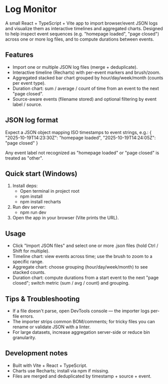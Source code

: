 # Log Monitor

A small React + TypeScript + Vite app to import browser/event JSON logs and visualize them as interactive timelines and aggregated charts. Designed to help inspect event sequences (e.g. "homepage loaded", "page closed") across one or more log files, and to compute durations between events.

## Features
- Import one or multiple JSON log files (merge + deduplicate).
- Interactive timeline (Recharts) with per-event markers and brush/zoom.
- Aggregated stacked bar chart grouped by hour/day/week/month (counts per event type).
- Duration chart: sum / average / count of time from an event to the next "page closed".
- Source-aware events (filename stored) and optional filtering by event label / source.

## JSON log format
Expect a JSON object mapping ISO timestamps to event strings, e.g.:
{
  "2025-10-19T14:23:30Z": "homepage loaded",
  "2025-10-19T14:24:05Z": "page closed"
}

Any event label not recognized as "homepage loaded" or "page closed" is treated as "other".

## Quick start (Windows)
1. Install deps:
   - Open terminal in project root
   - npm install
   - npm install recharts
2. Run dev server:
   - npm run dev
3. Open the app in your browser (Vite prints the URL).

## Usage
- Click "Import JSON files" and select one or more .json files (hold Ctrl / Shift for multiple).
- Timeline chart: view events across time; use the brush to zoom to a specific range.
- Aggregate chart: choose grouping (hour/day/week/month) to see stacked counts.
- Duration chart: compute durations from a start event to the next "page closed"; switch metric (sum / avg / count) and grouping.

## Tips & Troubleshooting
- If a file doesn't parse, open DevTools console — the importer logs per-file errors.
- The importer strips common BOM/comments; for tricky files you can rename or validate JSON with a linter.
- For large datasets, increase aggregation server-side or reduce bin granularity.

## Development notes
- Built with Vite + React + TypeScript.
- Charts use Recharts; install via npm if missing.
- Files are merged and deduplicated by timestamp + source + event.
